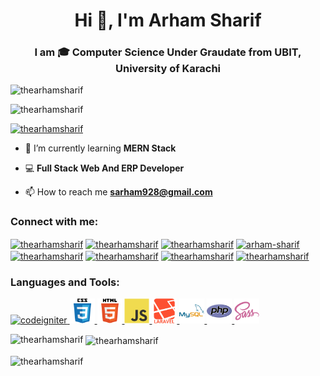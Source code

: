 <h1 align="center">Hi 👋, I'm Arham Sharif</h1>
<h3 align="center">I am 🎓 Computer Science Under Graudate from UBIT, University of Karachi</h3>

<p align="left"> <img src="https://komarev.com/ghpvc/?username=thearhamsharif&label=Profile%20views&color=0e75b6&style=flat" alt="thearhamsharif" /> </p>

<p align="left"><img src="https://github-profile-trophy.vercel.app/?username=thearhamsharif" alt="thearhamsharif" /></p>

<p align="left"> <a href="https://twitter.com/thearhamsharif" target="blank"><img src="https://img.shields.io/twitter/follow/thearhamsharif?logo=twitter&style=for-the-badge" alt="thearhamsharif" /></a> </p>

- 🌱 I’m currently learning **MERN Stack**

- 💻 **Full Stack Web And ERP Developer**

- 📫 How to reach me **sarham928@gmail.com**

<h3 align="left">Connect with me:</h3>
<p align="left">
<a href="https://codepen.io/thearhamsharif" target="blank"><img align="center" src="https://raw.githubusercontent.com/rahuldkjain/github-profile-readme-generator/master/src/images/icons/Social/codepen.svg" alt="thearhamsharif" height="30" width="40" /></a>
<a href="https://twitter.com/thearhamsharif" target="blank"><img align="center" src="https://raw.githubusercontent.com/rahuldkjain/github-profile-readme-generator/master/src/images/icons/Social/twitter.svg" alt="thearhamsharif" height="30" width="40" /></a>
<a href="https://linkedin.com/in/thearhamsharif" target="blank"><img align="center" src="https://raw.githubusercontent.com/rahuldkjain/github-profile-readme-generator/master/src/images/icons/Social/linked-in-alt.svg" alt="thearhamsharif" height="30" width="40" /></a>
<a href="https://stackoverflow.com/users/15181424/arham-sharif" target="blank"><img align="center" src="https://raw.githubusercontent.com/rahuldkjain/github-profile-readme-generator/master/src/images/icons/Social/stack-overflow.svg" alt="arham-sharif" height="30" width="40" /></a>
<a href="https://fb.com/thearhamsharif" target="blank"><img align="center" src="https://raw.githubusercontent.com/rahuldkjain/github-profile-readme-generator/master/src/images/icons/Social/facebook.svg" alt="thearhamsharif" height="30" width="40" /></a>
<a href="https://instagram.com/thearhamsharif" target="blank"><img align="center" src="https://raw.githubusercontent.com/rahuldkjain/github-profile-readme-generator/master/src/images/icons/Social/instagram.svg" alt="thearhamsharif" height="30" width="40" /></a>
<a href="https://www.hackerrank.com/thearhamsharif" target="blank"><img align="center" src="https://raw.githubusercontent.com/rahuldkjain/github-profile-readme-generator/master/src/images/icons/Social/hackerrank.svg" alt="thearhamsharif" height="30" width="40" /></a>
<a href="https://discord.gg/thearhamsharif" target="blank"><img align="center" src="https://raw.githubusercontent.com/rahuldkjain/github-profile-readme-generator/master/src/images/icons/Social/discord.svg" alt="thearhamsharif" height="30" width="40" /></a>
</p>

<h3 align="left">Languages and Tools:</h3>
<p align="left"> <a href="https://codeigniter.com" target="_blank" rel="noreferrer"> <img src="https://cdn.worldvectorlogo.com/logos/codeigniter.svg" alt="codeigniter" width="40" height="40"/> </a> <a href="https://www.w3schools.com/css/" target="_blank" rel="noreferrer"> <img src="https://raw.githubusercontent.com/devicons/devicon/master/icons/css3/css3-original-wordmark.svg" alt="css3" width="40" height="40"/> </a> <a href="https://www.w3.org/html/" target="_blank" rel="noreferrer"> <img src="https://raw.githubusercontent.com/devicons/devicon/master/icons/html5/html5-original-wordmark.svg" alt="html5" width="40" height="40"/> </a> <a href="https://developer.mozilla.org/en-US/docs/Web/JavaScript" target="_blank" rel="noreferrer"> <img src="https://raw.githubusercontent.com/devicons/devicon/master/icons/javascript/javascript-original.svg" alt="javascript" width="40" height="40"/> </a> <a href="https://laravel.com/" target="_blank" rel="noreferrer"> <img src="https://raw.githubusercontent.com/devicons/devicon/master/icons/laravel/laravel-plain-wordmark.svg" alt="laravel" width="40" height="40"/> </a> <a href="https://www.mysql.com/" target="_blank" rel="noreferrer"> <img src="https://raw.githubusercontent.com/devicons/devicon/master/icons/mysql/mysql-original-wordmark.svg" alt="mysql" width="40" height="40"/> </a> <a href="https://www.php.net" target="_blank" rel="noreferrer"> <img src="https://raw.githubusercontent.com/devicons/devicon/master/icons/php/php-original.svg" alt="php" width="40" height="40"/> </a> <a href="https://sass-lang.com" target="_blank" rel="noreferrer"> <img src="https://raw.githubusercontent.com/devicons/devicon/master/icons/sass/sass-original.svg" alt="sass" width="40" height="40"/> </a> </p>

<p><img align="left" src="https://github-readme-stats.vercel.app/api/top-langs?username=thearhamsharif&show_icons=true&locale=en&layout=compact" alt="thearhamsharif" /></p>

<p>&nbsp;<img align="center" src="https://github-readme-stats.vercel.app/api?username=thearhamsharif&show_icons=true&locale=en" alt="thearhamsharif" /></p>

<p><img align="center" src="https://github-readme-streak-stats.herokuapp.com/?user=thearhamsharif&" alt="thearhamsharif" /></p>

